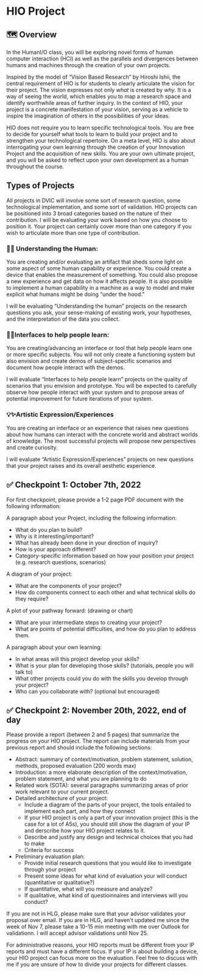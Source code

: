 # HIO Project
## 🗺️ Overview

In the HumanI/O class, you will be exploring novel forms of human computer interaction (HCI) as well as the parallels and divergences between humans and machines through the creation of your own projects.

Inspired by the model of “Vision Based Research” by Hiroshi Ishii, the central requirement of HIO is for students to clearly articulate the vision for their project. The vision expresses not only *what* is created by *why*. It is a way of seeing the world, which enables you to map a research space and identify worthwhile areas of further inquiry. In the context of HIO, your project is a concrete manifestation of your vision, serving as a vehicle to inspire the imagination of others in the possibilities of your ideas. 

HIO does not require you to learn specific technological tools. You are free to decide for yourself what tools to learn to build your project and to strengthen your technological repertoire. On a meta level, HIO is also about interrogating your own learning through the creation of your Innovation Project and the acquisition of new skills. You are your own ultimate project, and you will be asked to reflect upon your own development as a human throughout the course.


## Types of Projects

All projects in DVIC will involve some sort of research question, some technological implementation, and some sort of validation. HIO projects can be positioned into 3 broad categories based on the nature of their contribution. I will be evaluating your work based on how you choose to position it. Your project can certainly cover more than one category if you wish to articulate more than one type of contribution.

### ‍🔬📝 Understanding the Human:

You are creating and/or evaluating an artifact that sheds some light on some aspect of some human capability or experience. You could create a device that enables the measurement of something.  You could also propose a new experience and get data on how it affects people. It is also possible to implement a human capability in a machine as a way to model and make explicit what humans might be doing “under the hood.”

I will be evaluating “Understanding the human” projects on the research questions you ask, your sense-making of existing work, your hypotheses, and the interpretation of the data you collect. 

### 🧠🏃Interfaces to help people learn:

You are creating/advancing an interface or tool that help people learn one or more specific subjects. You will not only create a functioning system but also envision and create demos of subject-specific scenarios and document how people interact with the demos.

I will evaluate “Interfaces to help people learn” projects on the quality of scenarios that you envision and prototype. You will be expected to carefully observe how people interact with your system and to propose areas of potential improvement for future iterations of your system.

### 💡✨Artistic Expression/Experiences

You are creating an interface or an experience that raises new questions about how humans can interact with the concrete world and abstract worlds of knowledge. The most successful projects will propose new perspectives and create curiosity. 

I will evaluate “Artistic Expression/Experiences” projects on new questions that your project raises and its overall aesthetic experience.


## ✅ Checkpoint 1: October 7th, 2022

For first checkpoint, please provide a 1-2 page PDF document with the following information:

A paragraph about your Project, including the following information:
- What do you plan to build?
- Why is it interesting/important?
- What has already been done in your direction of inquiry?
- How is your approach different?
- Category-specific information based on how your position your project (e.g. research questions, scenarios)

A diagram of your project:
- What are the components of your project? 
- How do components connect to each other and what technical skills do they require?

A plot of your pathway forward: (drawing or chart)
- What are your intermediate steps to creating your project?
- What are points of potential difficulties, and how do you plan to address them.

A paragraph about your own learning:
- In what areas will this project develop your skills?
- What is your plan for developing those skills? (tutorials, people you will talk to)
- What other projects could you do with the skills you develop through your project?
- Who can you collaborate with? (optional but encouraged)

## ✅ Checkpoint 2: November 20th, 2022, end of day

Please provide a report (between 2 and 5 pages) that summarize the progress on your HIO project. The report can include materials from your previous report and should include the following sections:
- Abstract: summary of context/motivation, problem statement, solution, methods, proposed evaluation (200 words max) 
- Introduction: a more elaborate description of the context/motivation, problem statement, and what you are planning to do 
- Related work (SOTA): several paragraphs summarizing areas of prior work relevant to your current project. 
- Detailed architecture of your project:
   - Include a diagram of the parts of your project, the tools entailed to implement each part, and how they connect
   - If your HIO project is only a part of your innovation project (this is the case for a lot of A5s), you should still show the diagram of your IP and derscribe how your HIO project relates to it.
   - Describe and justify any design and technical choices that you had to make
   - Criteria for success
- Preliminary evaluation plan:
   - Provide initial research questions that you would like to investigate through your project
   - Present some ideas for what kind of evaluation your will conduct (quantitative or qualitative?)
   - If quantitative, what will you measure and analyze?
   - If qualitative, what kind of questioinnaires and interviews will you conduct?     

If you are not in HLG, please make sure that your advisor validates your proposal over email. If you are in HLG, and haven't updated me since the week of Nov 7, please take a 10-15 min meeting with me over Outlook for validationn. I will accept advisor validations until Nov 25.

For administrative reasons, your HIO reports must be different from your IP reports and must have a different focus. If your IP is about building a device, your HIO project can focus more on the evaluation. Feel free to discuss with me if you are unsure of how to divide your projects for different classes.

